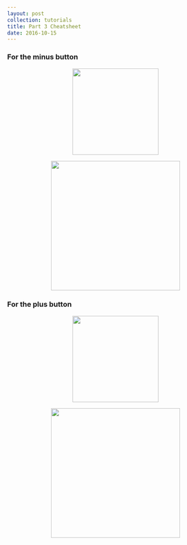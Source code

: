 ```yaml
---
layout: post
collection: tutorials
title: Part 3 Cheatsheet
date: 2016-10-15
---
```


### For the minus button

<p align="center"> <img src="{{ site.url }}/assets/table-view/P3/cheatsheet1.png" height="200px" align="center"> </p>

<p align="center"> <img src="{{ site.url }}/assets/table-view/P3/cheatsheet2.png" height="300px" align="center"> </p>

### For the plus button

<p align="center"> <img src="{{ site.url }}/assets/table-view/P3/cheatsheet3.png" height="200px" align="center"> </p>

<p align="center"> <img src="{{ site.url }}/assets/table-view/P3/cheatsheet4.png" height="300px" align="center"> </p>